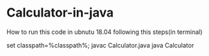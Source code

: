# Calculator-in-java
How to run this code in ubnutu 18.04
following this steps(in terminal)

set classpath=%classpath%;
javac Calculator.java
java Calculator
